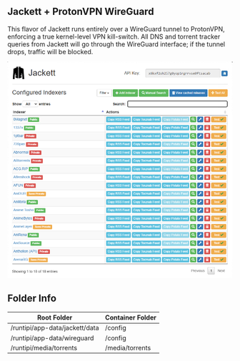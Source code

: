 ## Jackett + ProtonVPN WireGuard

This flavor of Jackett runs entirely over a WireGuard tunnel to ProtonVPN,  
enforcing a true kernel-level VPN kill-switch. All DNS and torrent tracker  
queries from Jackett will go through the WireGuard interface; if the tunnel  
drops, traffic will be blocked.

![Screenshot](https://raw.githubusercontent.com/Jackett/Jackett/master/.github/jackett-screenshot1.png)

## Folder Info

| Root Folder                       | Container Folder |
|-----------------------------------|------------------|
| /runtipi/app-data/jackett/data    | /config          |
| /runtipi/app-data/wireguard       | /config          |
| /runtipi/media/torrents           | /media/torrents  |
